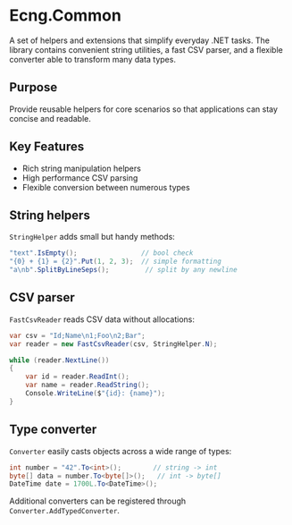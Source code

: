 # Ecng.Common

A set of helpers and extensions that simplify everyday .NET tasks.  The library contains convenient string utilities, a fast CSV parser, and a flexible converter able to transform many data types.

## Purpose

Provide reusable helpers for core scenarios so that applications can stay concise and readable.

## Key Features

- Rich string manipulation helpers
- High performance CSV parsing
- Flexible conversion between numerous types

## String helpers

`StringHelper` adds small but handy methods:

```csharp
"text".IsEmpty();                // bool check
"{0} + {1} = {2}".Put(1, 2, 3);  // simple formatting
"a\nb".SplitByLineSeps();         // split by any newline
```

## CSV parser

`FastCsvReader` reads CSV data without allocations:

```csharp
var csv = "Id;Name\n1;Foo\n2;Bar";
var reader = new FastCsvReader(csv, StringHelper.N);

while (reader.NextLine())
{
    var id = reader.ReadInt();
    var name = reader.ReadString();
    Console.WriteLine($"{id}: {name}");
}
```

## Type converter

`Converter` easily casts objects across a wide range of types:

```csharp
int number = "42".To<int>();        // string -> int
byte[] data = number.To<byte[]>();   // int -> byte[]
DateTime date = 1700L.To<DateTime>();
```

Additional converters can be registered through `Converter.AddTypedConverter`.

